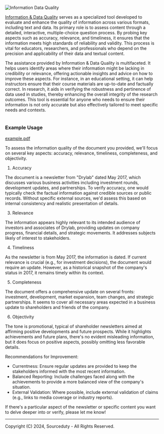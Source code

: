 ![Information   Data Quality](https://github.com/sourceduty/Information_Data_Quality/assets/123030236/ed92739e-0b71-4ca3-88ba-b8d314d696b2)

[Information & Data Quality](https://chat.openai.com/g/g-LdgV8RLVs-information-data-quality) serves as a specialized tool developed to evaluate and enhance the quality of information across various formats, including text and data. Its primary role is to assess content through a detailed, interactive, multiple-choice question process. By probing key aspects such as accuracy, relevance, and timeliness, it ensures that the information meets high standards of reliability and validity. This process is vital for educators, researchers, and professionals who depend on the precision and applicability of their data and textual content.

The assistance provided by Information & Data Quality is multifaceted. It helps users identify areas where their information might be lacking in credibility or relevance, offering actionable insights and advice on how to improve these aspects. For instance, in an educational setting, it can help instructors ensure that their course materials are up-to-date and factually correct. In research, it aids in verifying the robustness and pertinence of data used in studies, thereby enhancing the overall integrity of the research outcomes. This tool is essential for anyone who needs to ensure their information is not only accurate but also effectively tailored to meet specific needs and contexts.

#
### Example Usage

[example.pdf](https://github.com/sourceduty/Information_Data_Quality/files/15208412/example.pdf)

To assess the information quality of the document you provided, we'll focus on several key aspects: accuracy, relevance, timeliness, completeness, and objectivity.

1. Accuracy
   
The document is a newsletter from "Drylab" dated May 2017, which discusses various business activities including investment rounds, development updates, and partnerships. To verify accuracy, one would typically check the factual information against credible sources or public records. Without specific external sources, we'd assess this based on internal consistency and realistic presentation of details.

3. Relevance
   
The information appears highly relevant to its intended audience of investors and associates of Drylab, providing updates on company progress, financial details, and strategic movements. It addresses subjects likely of interest to stakeholders.

4. Timeliness
   
As the newsletter is from May 2017, the information is dated. If current relevance is crucial (e.g., for investment decisions), the document would require an update. However, as a historical snapshot of the company's status in 2017, it remains timely within its context.

5. Completeness
   
The document offers a comprehensive update on several fronts: investment, development, market expansion, team changes, and strategic partnerships. It seems to cover all necessary areas expected in a business update to shareholders and friends of the company.

6. Objectivity
   
The tone is promotional, typical of shareholder newsletters aimed at affirming positive developments and future prospects. While it highlights achievements and future plans, there's no evident misleading information, but it does focus on positive aspects, possibly omitting less favorable details.

Recommendations for Improvement:
- Currentness: Ensure regular updates are provided to keep the stakeholders informed with the most recent information.
- Balanced Reporting: Include challenges faced along with the achievements to provide a more balanced view of the company's situation.
- External Validation: Where possible, include external validation of claims (e.g., links to media coverage or industry reports).

If there's a particular aspect of the newsletter or specific content you want to delve deeper into or verify, please let me know!

***
Copyright (C) 2024, Sourceduty - All Rights Reserved.
